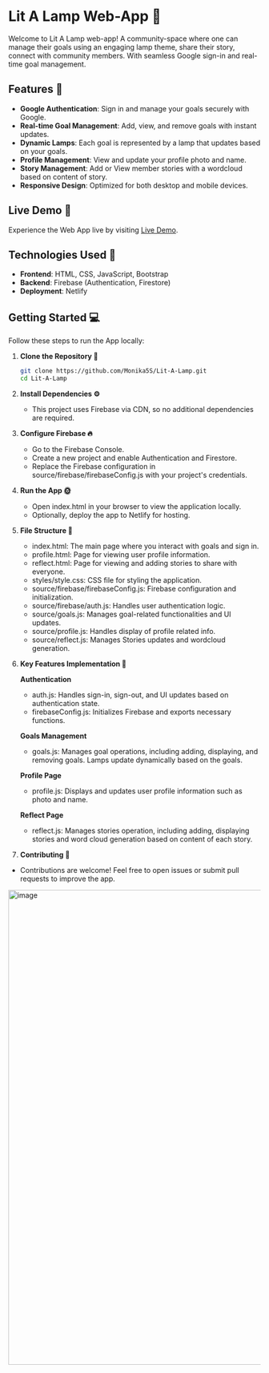 # Lit A Lamp Web-App 🌟

Welcome to Lit A Lamp web-app! 
A community-space where one can manage their goals using an engaging lamp theme, share their story, connect with community members. With seamless Google sign-in and real-time goal management.


## Features 🚀

- **Google Authentication**: Sign in and manage your goals securely with Google.
- **Real-time Goal Management**: Add, view, and remove goals with instant updates.
- **Dynamic Lamps**: Each goal is represented by a lamp that updates based on your goals.
- **Profile Management**: View and update your profile photo and name.
- **Story Management**: Add or View member stories with a wordcloud based on content of story.
- **Responsive Design**: Optimized for both desktop and mobile devices.


## Live Demo 🎥

Experience the Web App live by visiting [Live Demo](https://lit-a-lamp.netlify.app/index.html).


## Technologies Used 🔧

- **Frontend**: HTML, CSS, JavaScript, Bootstrap
- **Backend**: Firebase (Authentication, Firestore)
- **Deployment**: Netlify


## Getting Started 💻

Follow these steps to run the App locally:

1. **Clone the Repository 📲**
   ```bash
   git clone https://github.com/Monika5S/Lit-A-Lamp.git
   cd Lit-A-Lamp


2. **Install Dependencies ⚙️**
    - This project uses Firebase via CDN, so no additional dependencies are required.


3. **Configure Firebase 🔥**
    - Go to the Firebase Console.
    - Create a new project and enable Authentication and Firestore.
    - Replace the Firebase configuration in source/firebase/firebaseConfig.js with your project's credentials.


4. **Run the App 🌞**
    - Open index.html in your browser to view the application locally.
    - Optionally, deploy the app to Netlify for hosting.

    
5. **File Structure 📁**
    - index.html: The main page where you interact with goals and sign in.
    - profile.html: Page for viewing user profile information.
    - reflect.html: Page for viewing and adding stories to share with everyone.
    - styles/style.css: CSS file for styling the application.
    - source/firebase/firebaseConfig.js: Firebase configuration and initialization.
    - source/firebase/auth.js: Handles user authentication logic.
    - source/goals.js: Manages goal-related functionalities and UI updates.
    - source/profile.js: Handles display of profile related info.
    - source/reflect.js: Manages Stories updates and wordcloud generation.


6. **Key Features Implementation 🔑**

    **Authentication**
    - auth.js: Handles sign-in, sign-out, and UI updates based on authentication state.
    - firebaseConfig.js: Initializes Firebase and exports necessary functions.
    
    **Goals Management**
    - goals.js: Manages goal operations, including adding, displaying, and removing goals. Lamps update dynamically based on the goals.
    
    **Profile Page**
    - profile.js: Displays and updates user profile information such as photo and name.
    
    **Reflect Page**
    - reflect.js: Manages stories operation, including adding, displaying stories and word cloud generation based on content of each story.


  5. **Contributing 🤝**
   - Contributions are welcome! Feel free to open issues or submit pull requests to improve the app.

  <img width="948" alt="image" src="https://github.com/user-attachments/assets/04c10d1a-c571-4b74-86b4-cc6989d5e1e7">

